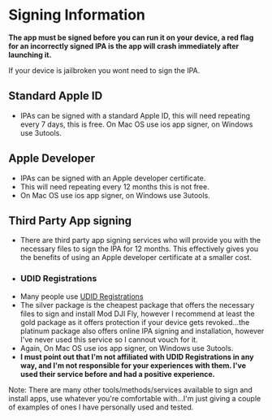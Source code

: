 # Signing Information

**The app must be signed before you can run it on your device, a red flag for an incorrectly signed IPA is the app will crash immediately after launching it.**

If your device is jailbroken you wont need to sign the IPA.

## Standard Apple ID
* IPAs can be signed with a standard Apple ID, this will need repeating every 7 days, this is free. On Mac OS use ios app signer, on Windows use 3utools.


## Apple Developer
* IPAs can be signed with an Apple developer certificate.
* This will need repeating every 12 months this is not free. 
* On Mac OS use ios app signer, on Windows use 3utools.


## Third Party App signing 
* There are third party app signing services who will provide you with the necessary files to sign the IPA for 12 months. This effectively gives you the benefits of using an Apple developer certificate at a smaller cost.
* ### UDID Registrations
* Many people use [UDID Registrations](https://www.udidregistrations.com/buy)
* The silver package is the cheapest package that offers the necessary files to sign and install Mod DJI Fly, however I recommend at least the gold package as it offers protection if your device gets revoked...the platinum package also offers online IPA signing and installation, however I've never used this service so I cannout vouch for it.
* Again, On Mac OS use ios app signer, on Windows use 3utools.
* **I must point out that I'm not affiliated with UDID Registrations in any way, and I'm not responsible for your experiences with them. I've used their service before and had a positive experience.**

Note: There are many other tools/methods/services available to sign and install apps, use whatever you're comfortable with...I'm just giving a couple of examples of ones I have personally used and tested.

